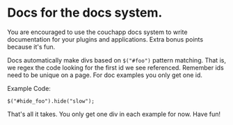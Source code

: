 # Docs for the docs system.

You are encouraged to use the couchapp docs system to write documentation for your plugins and applications. Extra bonus points because it's fun.

Docs automatically make divs based on `$("#foo")` pattern matching. That is, we regex the code looking for the first id we see referenced. Remember ids need to be unique on a page. For doc examples you only get one id.

Example Code:

    $("#hide_foo").hide("slow");

That's all it takes. You only get one div in each example for now. Have fun!